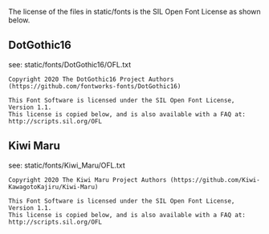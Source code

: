 The license of the files in static/fonts is the SIL Open Font License as shown below.

## DotGothic16

see: static/fonts/DotGothic16/OFL.txt

```
Copyright 2020 The DotGothic16 Project Authors (https://github.com/fontworks-fonts/DotGothic16)

This Font Software is licensed under the SIL Open Font License, Version 1.1.
This license is copied below, and is also available with a FAQ at:
http://scripts.sil.org/OFL

```

## Kiwi Maru

see: static/fonts/Kiwi_Maru/OFL.txt

```
Copyright 2020 The Kiwi Maru Project Authors (https://github.com/Kiwi-KawagotoKajiru/Kiwi-Maru)

This Font Software is licensed under the SIL Open Font License, Version 1.1.
This license is copied below, and is also available with a FAQ at:
http://scripts.sil.org/OFL
```
